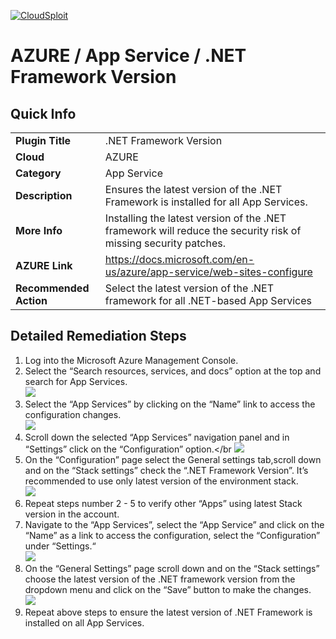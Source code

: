 [![CloudSploit](https://cloudsploit.com/img/logo-new-big-text-100.png "CloudSploit")](https://cloudsploit.com)

# AZURE / App Service / .NET Framework Version

## Quick Info

| | |
|-|-|
| **Plugin Title** | .NET Framework Version |
| **Cloud** | AZURE |
| **Category** | App Service |
| **Description** | Ensures the latest version of the .NET Framework is installed for all App Services. |
| **More Info** | Installing the latest version of the .NET framework will reduce the security risk of missing security patches. |
| **AZURE Link** | https://docs.microsoft.com/en-us/azure/app-service/web-sites-configure |
| **Recommended Action** | Select the latest version of the .NET framework for all .NET-based App Services |

## Detailed Remediation Steps

1. Log into the Microsoft Azure Management Console.
2. Select the “Search resources, services, and docs” option at the top and search for App Services. </br> <img src=“/resources/azure/appservice/.net-framework-version/step2.png”/>
3. Select the “App Services” by clicking on the “Name” link to access the configuration changes.</br> <img src=“/resources/azure/appservice/.net-framework-version/step3.png”/>
4. Scroll down the selected “App Services” navigation panel and in “Settings” click on the “Configuration” option.</br <img src=“/resources/azure/appservice/.net-framework-version/step4.png”/>
5. On the “Configuration” page select the General settings tab,scroll down and on the “Stack settings” check the “.NET Framework Version”. It’s recommended to use only latest version of the environment stack.</br> <img src=“/resources/azure/appservice/.net-framework-version/step5.png”/>
6. Repeat steps number 2 - 5 to verify other “Apps” using latest Stack version in the account.</br>
7. Navigate to the “App Services”, select the “App Service” and click on the “Name” as a link to access the configuration, select the “Configuration” under “Settings.“</br> <img src=“/resources/azure/appservice/.net-framework-version/step7.png”/> </br>
8. On the “General Settings” page scroll down and on the “Stack settings” choose the latest version of the .NET framework version from the dropdown menu and click on the “Save” button to make the changes.</br> <img src=“/resources/azure/appservice/.net-framework-version/step8.png”/>
9. Repeat above steps to ensure the latest version of .NET Framework is installed on all App Services. </br>
